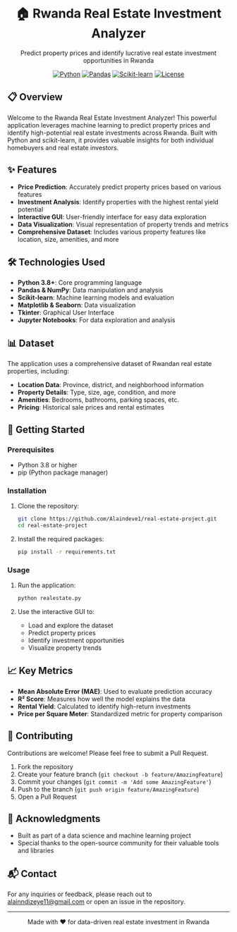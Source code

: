 <div align="center">
  <h1>🏠 Rwanda Real Estate Investment Analyzer</h1>
  <p>Predict property prices and identify lucrative real estate investment opportunities in Rwanda</p>
  
  [![Python](https://img.shields.io/badge/Python-3.8+-blue.svg)](https://www.python.org/)
  [![Pandas](https://img.shields.io/badge/Pandas-1.3+-blue.svg)](https://pandas.pydata.org/)
  [![Scikit-learn](https://img.shields.io/badge/Scikit--learn-1.0+-orange.svg)](https://scikit-learn.org/)
  [![License](https://img.shields.io/badge/License-MIT-green.svg)](https://opensource.org/licenses/MIT)
</div>

## 📋 Overview

Welcome to the Rwanda Real Estate Investment Analyzer! This powerful application leverages machine learning to predict property prices and identify high-potential real estate investments across Rwanda. Built with Python and scikit-learn, it provides valuable insights for both individual homebuyers and real estate investors.

## ✨ Features

- **Price Prediction**: Accurately predict property prices based on various features
- **Investment Analysis**: Identify properties with the highest rental yield potential
- **Interactive GUI**: User-friendly interface for easy data exploration
- **Data Visualization**: Visual representation of property trends and metrics
- **Comprehensive Dataset**: Includes various property features like location, size, amenities, and more

## 🛠️ Technologies Used

- **Python 3.8+**: Core programming language
- **Pandas & NumPy**: Data manipulation and analysis
- **Scikit-learn**: Machine learning models and evaluation
- **Matplotlib & Seaborn**: Data visualization
- **Tkinter**: Graphical User Interface
- **Jupyter Notebooks**: For data exploration and analysis

## 📊 Dataset

The application uses a comprehensive dataset of Rwandan real estate properties, including:

- **Location Data**: Province, district, and neighborhood information
- **Property Details**: Type, size, age, condition, and more
- **Amenities**: Bedrooms, bathrooms, parking spaces, etc.
- **Pricing**: Historical sale prices and rental estimates

## 🚀 Getting Started

### Prerequisites

- Python 3.8 or higher
- pip (Python package manager)

### Installation

1. Clone the repository:
   ```bash
   git clone https://github.com/Alaindeve1/real-estate-project.git
   cd real-estate-project
   ```

2. Install the required packages:
   ```bash
   pip install -r requirements.txt
   ```

### Usage

1. Run the application:
   ```bash
   python realestate.py
   ```

2. Use the interactive GUI to:
   - Load and explore the dataset
   - Predict property prices
   - Identify investment opportunities
   - Visualize property trends

## 📈 Key Metrics

- **Mean Absolute Error (MAE)**: Used to evaluate prediction accuracy
- **R² Score**: Measures how well the model explains the data
- **Rental Yield**: Calculated to identify high-return investments
- **Price per Square Meter**: Standardized metric for property comparison

## 🤝 Contributing

Contributions are welcome! Please feel free to submit a Pull Request.

1. Fork the repository
2. Create your feature branch (`git checkout -b feature/AmazingFeature`)
3. Commit your changes (`git commit -m 'Add some AmazingFeature'`)
4. Push to the branch (`git push origin feature/AmazingFeature`)
5. Open a Pull Request



## 👏 Acknowledgments

- Built as part of a data science and machine learning project
- Special thanks to the open-source community for their valuable tools and libraries

## 📬 Contact

For any inquiries or feedback, please reach out to alainndizeye11@gmail.com  or open an issue in the repository.

---

<div align="center">
  Made with ❤️ for data-driven real estate investment in Rwanda
</div>
